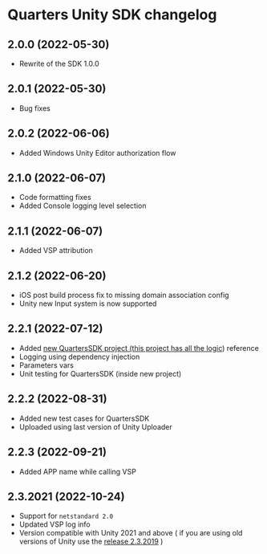 # Quarters Unity SDK changelog

## 2.0.0 (2022-05-30)
- Rewrite of the SDK 1.0.0


## 2.0.1 (2022-05-30)
- Bug fixes

## 2.0.2 (2022-06-06)
- Added Windows Unity Editor authorization flow

## 2.1.0 (2022-06-07)
- Code formatting fixes
- Added Console logging level selection

## 2.1.1 (2022-06-07)
- Added VSP attribution

## 2.1.2 (2022-06-20)
- iOS post build process fix to missing domain association config
- Unity new Input system is now supported

## 2.2.1 (2022-07-12)
- Added [new QuartersSDK project (this project has all the logic](https://github.com/weiks/quarters-unity-sdk/tree/master/QuartersSDK)) reference
- Logging using dependency injection
- Parameters vars
- Unit testing for QuartersSDK (inside new project)

## 2.2.2 (2022-08-31)
- Added new test cases for QuartersSDK
- Uploaded using last version of Unity Uploader
  
## 2.2.3 (2022-09-21)
- Added APP name while calling VSP 

## 2.3.2021 (2022-10-24)
- Support for `netstandard 2.0`
- Updated VSP log info
- Version compatible with Unity 2021 and above ( if you are using old versions of Unity use the [release 2.3.2019](https://github.com/weiks/poq-unity-package-manager/releases/tag/2.3.2019) )